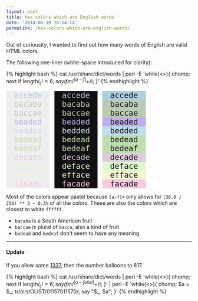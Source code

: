 ```yaml
---
layout: post
title: Hex colors which are English words
date: '2014-06-19 16:14:14'
permalink: /hex-colors-which-are-english-words/
---
```


Out of curiousity, I wanted to find out how many words of English are valid HTML colors.

The following one-liner (white-space introduced for clarity):

{% highlight bash %}
cat /usr/share/dict/words | 
    perl -E 'while(<>){ 
       chomp; 
       next if length($_) != 6; 
       say if m/^[a-f]+$/i; 
    }'
{% endhighlight %}

<div style="font-family: monospace; font-size: 150%; margin: 0 auto;">
<div style="margin: 0 auto;"><span style="color: #accede; background-color: #eee; padding: 0 1em;">accede</span> <span style="color: #accede; background-color: #111; padding: 0 1em;">accede</span> <span style="background-color: #accede; color: #111; padding: 0 1em;">accede</span> </div>
<div style="margin: 0 auto;"><span style="color: #bacaba; background-color: #eee; padding: 0 1em;">bacaba</span> <span style="color: #bacaba; background-color: #111; padding: 0 1em;">bacaba</span> <span style="background-color: #bacaba; color: #111; padding: 0 1em;">bacaba</span> </div>
<div style="margin: 0 auto;"><span style="color: #baccae; background-color: #eee; padding: 0 1em;">baccae</span> <span style="color: #baccae; background-color: #111; padding: 0 1em;">baccae</span> <span style="background-color: #baccae; color: #111; padding: 0 1em;">baccae</span> </div>
<div style="margin: 0 auto;"><span style="color: #beaded; background-color: #eee; padding: 0 1em;">beaded</span> <span style="color: #beaded; background-color: #111; padding: 0 1em;">beaded</span> <span style="background-color: #beaded; color: #111; padding: 0 1em;">beaded</span> </div>
<div style="margin: 0 auto;"><span style="color: #bedded; background-color: #eee; padding: 0 1em;">bedded</span> <span style="color: #bedded; background-color: #111; padding: 0 1em;">bedded</span> <span style="background-color: #bedded; color: #111; padding: 0 1em;">bedded</span> </div>
<div style="margin: 0 auto;"><span style="color: #bedead; background-color: #eee; padding: 0 1em;">bedead</span> <span style="color: #bedead; background-color: #111; padding: 0 1em;">bedead</span> <span style="background-color: #bedead; color: #111; padding: 0 1em;">bedead</span> </div>
<div style="margin: 0 auto;"><span style="color: #bedeaf; background-color: #eee; padding: 0 1em;">bedeaf</span> <span style="color: #bedeaf; background-color: #111; padding: 0 1em;">bedeaf</span> <span style="background-color: #bedeaf; color: #111; padding: 0 1em;">bedeaf</span> </div>
<div style="margin: 0 auto;"><span style="color: #decade; background-color: #eee; padding: 0 1em;">decade</span> <span style="color: #decade; background-color: #111; padding: 0 1em;">decade</span> <span style="background-color: #decade; color: #111; padding: 0 1em;">decade</span> </div>
<div style="margin: 0 auto;"><span style="color: #deface; background-color: #eee; padding: 0 1em;">deface</span> <span style="color: #deface; background-color: #111; padding: 0 1em;">deface</span> <span style="background-color: #deface; color: #111; padding: 0 1em;">deface</span> </div>
<div style="margin: 0 auto;"><span style="color: #efface; background-color: #eee; padding: 0 1em;">efface</span> <span style="color: #efface; background-color: #111; padding: 0 1em;">efface</span> <span style="background-color: #efface; color: #111; padding: 0 1em;">efface</span> </div>
<div style="margin: 0 auto;"><span style="color: #facade; background-color: #eee; padding: 0 1em;">facade</span> <span style="color: #facade; background-color: #111; padding: 0 1em;">facade</span> <span style="background-color: #facade; color: #111; padding: 0 1em;">facade</span> </div>
</div>

Most of the colors appear pastel because `[a-f]+` only allows for `(36.0 / 256) ** 3 ~ 0.3%` of all the colors. These are also the colors which are closest to white `ffffff`.

- `bacaba` is a South American fruit
- `baccae` is plural of `bacca`, also a kind of fruit
- `bedead` and `bedeaf` don't seem to have any meaning


----

#### Update

If you allow some [1337](http://en.wikipedia.org/wiki/Leet), then the number balloons to 817.

{% highlight bash %}
cat /usr/share/dict/words | 
    perl -E 'while(<>){ 
        chomp; 
        next if length($_) != 6;
        say if m/^[a-folist]+$/i;
    }' | 
    perl -E 'while(<>){ 
        chomp; 
        $a = $_;
        tr/olistOLIST/01157011570/;
        say "$_, $a"; 
    }'
{% endhighlight %}

